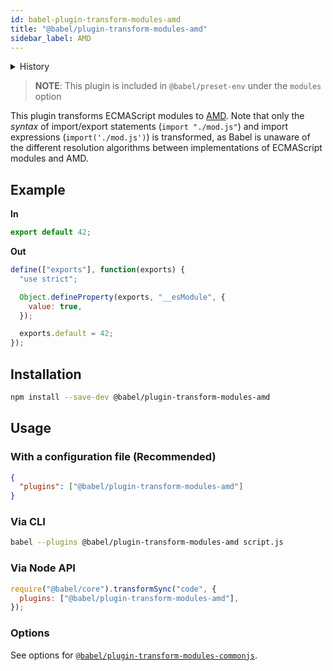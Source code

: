 ```yaml
---
id: babel-plugin-transform-modules-amd
title: "@babel/plugin-transform-modules-amd"
sidebar_label: AMD
---
```


<details>
  <summary>History</summary>

| Version | Changes |
| --- | --- |
| `v7.14.0` | Implemented the `importInterop` option |
</details>

> **NOTE**: This plugin is included in `@babel/preset-env` under the `modules` option

This plugin transforms ECMAScript modules to [AMD](https://github.com/amdjs/amdjs-api/blob/master/AMD.md). Note that only the _syntax_ of import/export statements (`import "./mod.js"`) and import expressions (`import('./mod.js')`) is transformed, as Babel is unaware of the different resolution algorithms between implementations of ECMAScript modules and AMD.

## Example

**In**

```javascript
export default 42;
```

**Out**

```javascript
define(["exports"], function(exports) {
  "use strict";

  Object.defineProperty(exports, "__esModule", {
    value: true,
  });

  exports.default = 42;
});
```

## Installation

```sh
npm install --save-dev @babel/plugin-transform-modules-amd
```

## Usage

### With a configuration file (Recommended)

```json
{
  "plugins": ["@babel/plugin-transform-modules-amd"]
}
```

### Via CLI

```sh
babel --plugins @babel/plugin-transform-modules-amd script.js
```

### Via Node API

```javascript
require("@babel/core").transformSync("code", {
  plugins: ["@babel/plugin-transform-modules-amd"],
});
```

### Options

See options for [`@babel/plugin-transform-modules-commonjs`](https://babeljs.io/docs/en/babel-plugin-transform-modules-commonjs#options).
